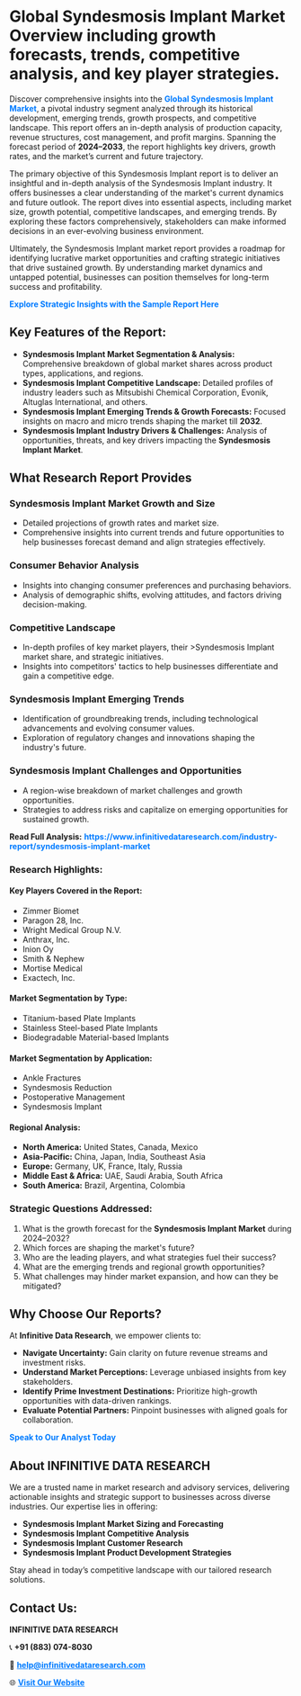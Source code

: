 <h1>Global Syndesmosis Implant Market Overview including growth forecasts, trends, competitive analysis, and key player strategies.</h1>
<p>
Discover comprehensive insights into the 
<a href="https://www.infinitivedataresearch.com/industry-report/syndesmosis-implant-market" rel="dofollow" style="color: #007BFF; text-decoration: none;"><strong>Global Syndesmosis Implant Market</strong></a>, a pivotal industry segment analyzed through its historical development, emerging trends, growth prospects, and competitive landscape. This report offers an in-depth analysis of production capacity, revenue structures, cost management, and profit margins. Spanning the forecast period of <strong>2024–2033</strong>, the report highlights key drivers, growth rates, and the market’s current and future trajectory.
</p>
<p>
The primary objective of this Syndesmosis Implant report is to deliver an insightful and in-depth analysis of the Syndesmosis Implant industry. It offers businesses a clear understanding of the market's current dynamics and future outlook. The report dives into essential aspects, including market size, growth potential, competitive landscapes, and emerging trends. By exploring these factors comprehensively, stakeholders can make informed decisions in an ever-evolving business environment.
</p>
<p>
Ultimately, the Syndesmosis Implant market report provides a roadmap for identifying lucrative market opportunities and crafting strategic initiatives that drive sustained growth. By understanding market dynamics and untapped potential, businesses can position themselves for long-term success and profitability.
</p>
<p>
<a href="https://www.infinitivedataresearch.com/request-sample/reportId=111495" style="color: #007BFF; text-decoration: none;"><strong>Explore Strategic Insights with the Sample Report Here</strong></a>
</p>

<h2>Key Features of the Report:</h2>
<ul>
<li><strong>Syndesmosis Implant Market Segmentation & Analysis:</strong> Comprehensive breakdown of global market shares across product types, applications, and regions.</li>
<li><strong>Syndesmosis Implant Competitive Landscape:</strong> Detailed profiles of industry leaders such as Mitsubishi Chemical Corporation, Evonik, Altuglas International, and others.</li>
<li><strong>Syndesmosis Implant Emerging Trends & Growth Forecasts:</strong> Focused insights on macro and micro trends shaping the market till <strong>2032</strong>.</li>
<li><strong>Syndesmosis Implant Industry Drivers & Challenges:</strong> Analysis of opportunities, threats, and key drivers impacting the <strong>Syndesmosis Implant Market</strong>.</li>
</ul>

<h2>What Research Report Provides</h2>
<h3>Syndesmosis Implant Market Growth and Size</h3>
<ul>
<li>Detailed projections of growth rates and market size.</li>
<li>Comprehensive insights into current trends and future opportunities to help businesses forecast demand and align strategies effectively.</li>
</ul>

<h3>Consumer Behavior Analysis</h3>
<ul>
<li>Insights into changing consumer preferences and purchasing behaviors.</li>
<li>Analysis of demographic shifts, evolving attitudes, and factors driving decision-making.</li>
</ul>

<h3>Competitive Landscape</h3>
<ul>
<li>In-depth profiles of key market players, their >Syndesmosis Implant market share, and strategic initiatives.</li>
<li>Insights into competitors' tactics to help businesses differentiate and gain a competitive edge.</li>
</ul>

<h3>Syndesmosis Implant Emerging Trends</h3>
<ul>
<li>Identification of groundbreaking trends, including technological advancements and evolving consumer values.</li>
<li>Exploration of regulatory changes and innovations shaping the industry's future.</li>
</ul>

<h3>Syndesmosis Implant Challenges and Opportunities</h3>
<ul>
<li>A region-wise breakdown of market challenges and growth opportunities.</li>
<li>Strategies to address risks and capitalize on emerging opportunities for sustained growth.</li>
</ul>
<p><strong>Read Full Analysis:</strong> <a href="https://www.infinitivedataresearch.com/industry-report/syndesmosis-implant-market" rel="dofollow" style="color: #007BFF; text-decoration: none;"><strong>https://www.infinitivedataresearch.com/industry-report/syndesmosis-implant-market</strong></a></p>
<h3>Research Highlights:</h3>
<h4>Key Players Covered in the Report:</h4>
<ul><li>Zimmer Biomet</li><li>Paragon 28, Inc.</li><li>Wright Medical Group N.V.</li><li>Anthrax, Inc.</li><li>Inion Oy</li><li>Smith &amp; Nephew</li><li>Mortise Medical</li><li>Exactech, Inc.</li></ul>
<h4>Market Segmentation by Type:</h4>
<ul><li>Titanium-based Plate Implants</li><li>Stainless Steel-based Plate Implants</li><li>Biodegradable Material-based Implants</li></ul>
<h4>Market Segmentation by Application:</h4>
<ul><li>Ankle Fractures</li><li>Syndesmosis Reduction</li><li>Postoperative Management</li><li>Syndesmosis Implant</li></ul>

<h4>Regional Analysis:</h4>
<ul>
<li><strong>North America:</strong> United States, Canada, Mexico</li>
<li><strong>Asia-Pacific:</strong> China, Japan, India, Southeast Asia</li>
<li><strong>Europe:</strong> Germany, UK, France, Italy, Russia</li>
<li><strong>Middle East & Africa:</strong> UAE, Saudi Arabia, South Africa</li>
<li><strong>South America:</strong> Brazil, Argentina, Colombia</li>
</ul>

<h3>Strategic Questions Addressed:</h3>
<ol>
<li>What is the growth forecast for the <strong>Syndesmosis Implant Market</strong> during 2024–2032?</li>
<li>Which forces are shaping the market's future?</li>
<li>Who are the leading players, and what strategies fuel their success?</li>
<li>What are the emerging trends and regional growth opportunities?</li>
<li>What challenges may hinder market expansion, and how can they be mitigated?</li>
</ol>

<h2>Why Choose Our Reports?</h2>
<p>At <strong>Infinitive Data Research</strong>, we empower clients to:</p>
<ul>
<li><strong>Navigate Uncertainty:</strong> Gain clarity on future revenue streams and investment risks.</li>
<li><strong>Understand Market Perceptions:</strong> Leverage unbiased insights from key stakeholders.</li>
<li><strong>Identify Prime Investment Destinations:</strong> Prioritize high-growth opportunities with data-driven rankings.</li>
<li><strong>Evaluate Potential Partners:</strong> Pinpoint businesses with aligned goals for collaboration.</li>
</ul>
<p><a href="https://www.infinitivedataresearch.com/industry-report/syndesmosis-implant-market" rel="dofollow" style="color: #007BFF; text-decoration: none;"><strong>Speak to Our Analyst Today</strong></a></p>

<h2>About INFINITIVE DATA RESEARCH</h2>
<p>We are a trusted name in market research and advisory services, delivering actionable insights and strategic support to businesses across diverse industries. Our expertise lies in offering:</p>
<ul>
<li><strong>Syndesmosis Implant Market Sizing and Forecasting</strong></li>
<li><strong>Syndesmosis Implant Competitive Analysis</strong></li>
<li><strong>Syndesmosis Implant Customer Research</strong></li>
<li><strong>Syndesmosis Implant Product Development Strategies</strong></li>
</ul>
<p>Stay ahead in today’s competitive landscape with our tailored research solutions.</p>

<h2>Contact Us:</h2>
<p><strong>INFINITIVE DATA RESEARCH</strong></p>
<p>📞 <strong>+91 (883) 074-8030</strong></p>
<p>📧 <strong><a href="mailto:help@infinitivedataresearch.com" style="color: #007BFF;">help@infinitivedataresearch.com</a></strong></p>
<p>🌐 <strong><a href="https://www.infinitivedataresearch.com" rel="dofollow" style="color: #007BFF;">Visit Our Website</a></strong></p>
